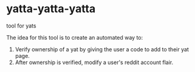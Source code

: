 # yatta-yatta-yatta

tool for yats

The idea for this tool is to create an automated way to:
1. Verify ownership of a yat by giving the user a code to add to their yat page.
2. After ownership is verified, modify a user's reddit account flair.
